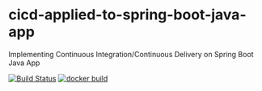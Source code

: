 # cicd-applied-to-spring-boot-java-app
Implementing Continuous Integration/Continuous Delivery on Spring Boot Java App

[![Build Status](https://travis-ci.com/hieutranminh1998/cicd-applied-to-spring-boot-java-app.svg)](https://travis-ci.com/hieutranminh1998/cicd-applied-to-spring-boot-java-app)
[![docker build](https://img.shields.io/docker/cloud/build/hidu1998/cicd-applied-to-spring-boot-java-app)](https://cloud.docker.com/u/hidu1998/repository/docker/hidu1998/cicd-applied-to-spring-boot-java-app)
